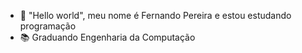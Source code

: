 - 👋 "Hello world", meu nome é Fernando Pereira e estou estudando programação
- 📚 Graduando Engenharia da Computação
